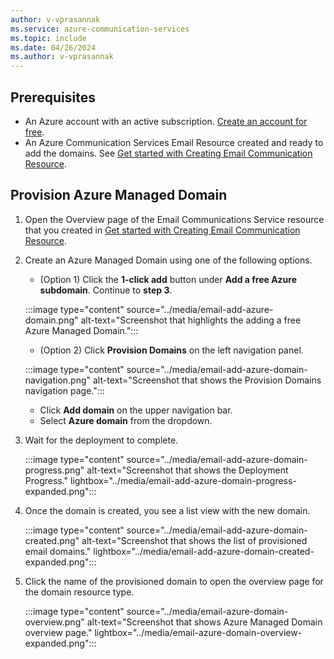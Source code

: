 ```yaml
---
author: v-vprasannak
ms.service: azure-communication-services
ms.topic: include
ms.date: 04/26/2024
ms.author: v-vprasannak
---
```

## Prerequisites

- An Azure account with an active subscription. [Create an account for free](https://azure.microsoft.com/pricing/purchase-options/azure-account?cid=msft_learn).
- An Azure Communication Services Email Resource created and ready to add the domains. See [Get started with Creating Email Communication Resource](../../../quickstarts/email/create-email-communication-resource.md).

## Provision Azure Managed Domain

1. Open the Overview page of the Email Communications Service resource that you created in [Get started with Creating Email Communication Resource](../../../quickstarts/email/create-email-communication-resource.md).
2. Create an Azure Managed Domain using one of the following options.
    - (Option 1) Click the **1-click add** button under **Add a free Azure subdomain**. Continue to **step 3**.
    
    :::image type="content" source="../media/email-add-azure-domain.png" alt-text="Screenshot that highlights the adding a free Azure Managed Domain.":::

    - (Option 2) Click **Provision Domains** on the left navigation panel.
    
    :::image type="content" source="../media/email-add-azure-domain-navigation.png" alt-text="Screenshot that shows the Provision Domains navigation page.":::

    - Click **Add domain** on the upper navigation bar.
    - Select **Azure domain** from the dropdown.
    
3. Wait for the deployment to complete.
 
    :::image type="content" source="../media/email-add-azure-domain-progress.png" alt-text="Screenshot that shows the Deployment Progress." lightbox="../media/email-add-azure-domain-progress-expanded.png":::

4. Once the domain is created, you see a list view with the new domain.

    :::image type="content" source="../media/email-add-azure-domain-created.png" alt-text="Screenshot that shows the list of provisioned email domains." lightbox="../media/email-add-azure-domain-created-expanded.png":::

5. Click the name of the provisioned domain to open the overview page for the domain resource type.

    :::image type="content" source="../media/email-azure-domain-overview.png"  alt-text="Screenshot that shows Azure Managed Domain overview page." lightbox="../media/email-azure-domain-overview-expanded.png":::
